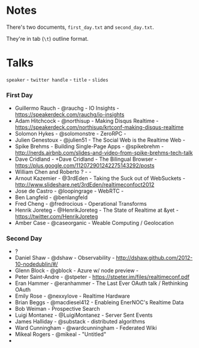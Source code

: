 

# Notes

There's two documents, `first_day.txt` and `second_day.txt`.

They're in tab (`\t`) outline format.


# Talks

`speaker` - `twitter handle` - `title` - `slides`

### First Day

* Guillermo Rauch - @rauchg - IO Insights  - https://speakerdeck.com/rauchg/io-insights
* Adam Hitchcock - @northisup - Making Disqus Realtime  - https://speakerdeck.com/northisup/krtconf-making-disqus-realtime
* Solomon Hykes - @solomonstre - ZeroRPC - 
* Julien Genestoux - @julien51 - The Social Web is the Realtime Web  - 
* Spike Brehms - Building Single-Page Apps - @spikebrehm - http://nerds.airbnb.com/slides-and-video-from-spike-brehms-tech-talk
* Dave Cridland - +Dave Cridland - The Bilingual Browser - https://plus.google.com/112072901242275143292/posts
* William Chen and Roberto ? - - 
* Arnout Kazemier - @3rdEden - Taking the Suck out of WebSuckets - http://www.slideshare.net/3rdEden/realtimeconfoct2012
* Jose de Castro - @loopingrage - WebRTC - 
* Ben Langfeld - @benlangfeld
* Fred Cheng - @fredrocious - Operational Transforms
* Henrik Joreteg - @HenrikJoreteg - The State of Realtime at &yet - https://twitter.com/HenrikJoreteg
* Amber Case - @caseorganic - Weable Computing / Geolocation



### Second Day

* ?
* Daniel Shaw - @dshaw - Observability - http://dshaw.github.com/2012-10-nodedublin/#/
* Glenn Block - @gblock - Azure w/ node preview - 
* Peter Saint-Andre - @stpeter - https://stpeter.im/files/realtimeconf.pdf
* Eran Hammer - @eranhammer - The Last Ever OAuth talk / Rethinking OAuth
* Emily Rose - @nexxylove - Realtime Hardware
* Brian Beggs - @macdiesel412 - Enableing EnerNOC's Realtime Data
* Bob Weiman - Prospective Search
* Luigi Montanez - @LuigiMontanez - Server Sent Events 
* James Halliday - @substack - distributed algorithms 
* Ward Cunningham - @wardcunningham - Federated Wiki
* Mikeal Rogers - @mikeal - "Untitled"
* 
